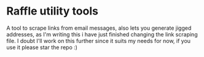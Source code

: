 # Raffle utility tools
A tool to scrape links from email messages, also lets you generate jigged addresses, as I'm writing this i have just finished changing the link scraping file.
I doubt I'll work on this further since it suits my needs for now, if you use it please star the repo :)
